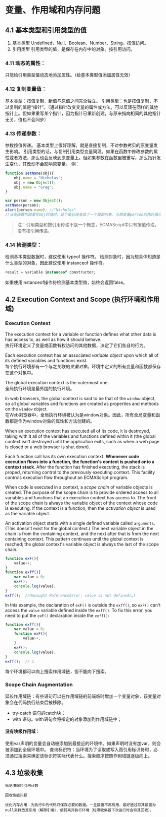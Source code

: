 # 变量、作用域和内存问题

## 4.1 基本类型和引用类型的值

1. 基本类型
	Undefined、Null、Boolean、Number、String。按值访问。
2. 引用类型
	引用类型的值，是保存在内存中的对象。按引用访问。

### 4.11 动态的属性：
只能给引用类型值动态地添加属性。（给基本类型值添加属性无效）

### 4.12 复制变量值：
基本类型：按值复制，新值与原值之间完全独立。
引用类型：也是按值复制，不过复制的值是“指针”。（通过指针改变变量的属性或方法，可以反馈在同样的其他指针上。但如果重写某个指针，因为指针已重新创建，与原来指向相同的其他指针无关，值也不会同步）

### 4.13 传递参数：
参数按值传递。
基本类型上很好理解，就是直接复制，不对参数拷贝的原变量发生影响。
引用类型的话，与复制引用类型变量同理。如果在函数中修改参数的属性或者方法，那么也会反映到原变量上。但如果参数在函数里被重写，那么指针发生变化，其改动不会影响原变量。
例：
```javascript
function setName(obj){
	obj.name = "Nicholas";
	obj = new Object();
	obj.name = "Greg";
}

var person = new Object();
setName(person);
alert(person.name); //"Nicholas"
//当在函数内部重写obj的值时，这个值已经变成了一个局部对象，与原变量person的指针值已不再相同，并且函数执行完毕后便会被销毁。
```

>注：引用类型和按引用传递不是一个概念，ECMAScript中只有按值传递，没有按引用传递。

### 4.14 检测类型：
检测基本类型数据时，建议使用 typeof 操作符。
检测对象时，因为想具体知道是什么类型的对象，因此建议使用 instanceof 操作符。
```javascript
result = variable instanceof constructor;
```
如果使用instanceof操作符检测基本类型值，始终会返回false。


## 4.2 Execution Context and Scope (执行环境和作用域)
### Execution Context
The execution context for a variable or function defines what other data is has access to, as well as how it should behave.  
执行环境定义了变量或函数有权访问的其他数据，决定了它们各自的行为。

Each execution context has an associated *variable object* upon which all of its defined variables and functions exist.  
每个执行环境都有一个与之关联的*变量对象*。环境中定义的所有变量和函数都保存在这个对象中。

The global execution context is the outermost one.  
全局执行环境是最外围的执行环境。

In web browsers, the global context is said to be that of the `window` object, so all global variables and functions are created as properties and methods on the `window` object.  
在Web浏览器中，全局执行环境被认为是window对象。因此，所有全局变量和函数都是作为window对象的属性和方法创建的。

When an execution context has executed all of its code, it is destroyed, taking with it all of the variables and functions defined within it (the global context isn't destroyed until the application exits, such as when a web page is closed or a web browser is shut down).

Each function call has its own execution context. **Whenever code execution flows into a function, the function's context is pushed onto a context stack**. After the function has finished executing, the stack is proped, returning control to the previously executing context. This facility controls execution flow throughout an ECMAScript program.

When code is executed in a context, a *scope chain* of variable objects is created. The purpose of the scope chain is to provide ordered access to all variables and functions that an execution context has access to. The front of the scope chain is always the variable object of the context whose code is executing. If the context is a function, then the *activation object* is used as the  variable object.

An activation object starts with a single defined variable called `arguments`. (This doesn't exist for the global context.) The next variable object in the chain is from the containing context, and the next after that is from the next containing context. This pattern continues until the global context is reached; the global context's variable object is always the last of the scope chain.

```javascript
function exF(){
    value++;
}
function exff(){
    var value = 0;
    exF();
    console.log(value);
}
exff();  //Uncaught ReferenceError: value is not defined(…)
```

In this example, the declaration of `exF()` is outside the `exff()`, so `exF()` can't access the `value` variable defined inside the `exff()`. To fix this error, you need to put the `exF()` declaration inside the `exff()`:

```javascript
function exff(){
    var value = 0;
    function exF(){
        value++;
    }
    exF();
    console.log(value);
}
exff();  // 1
```

每个环境都可以向上搜索作用域链，但不能向下搜索。


### Scope Chain Augmentation

延长作用域链：有些语句可以在作用域链的前端临时增加一个变量对象，该变量对象会在代码执行结束后被移除。

- try-catch 语句的catch块；
- with 语句。with语句会将指定的对象添加到作用域链中；

#### 没有块级作用域：
使用var声明的变量会自动被添加到最接近的环境中。如果声明时没有加var，则会被添加到全局环境中。
查询标识符：当环境为了读取或写入而引用标识符时，必须通过搜索来确定该标识符实际代表什么。搜索顺序按照作用域链逐级向上。

## 4.3 垃圾收集

	标记清除和引用计数

	回收性能问题

	优化内存占用：为执行中的代码只保存必要的数据。一旦数据不再有用，最好通过将其设置为null来释放其引用（解除引用），使其离开执行环境（垃圾收集器下次运行时会将其回收）。



	

